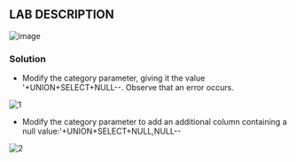 ## LAB DESCRIPTION
![image](https://github.com/rahulr98/Portswigger_LABs/assets/116432525/d550309b-9c9f-457f-81b3-e3bac59e81bf)

### Solution

  - Modify the category parameter, giving it the value '+UNION+SELECT+NULL--. Observe that an error occurs.
 
![1](https://github.com/rahulr98/Portswigger_LABs/assets/116432525/7e080970-6033-4bc4-9a00-37bfe045ee4d)

  - Modify the category parameter to add an additional column containing a null value:'+UNION+SELECT+NULL,NULL--

![2](https://github.com/rahulr98/Portswigger_LABs/assets/116432525/049ce3db-66e1-4c87-9a87-2249375c682f)
